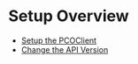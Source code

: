 # Setup Overview
- [Setup the PCOClient](01-Setup-the-PCOClient.md)
- [Change the API Version](02-Change-the-API-Version.md)
